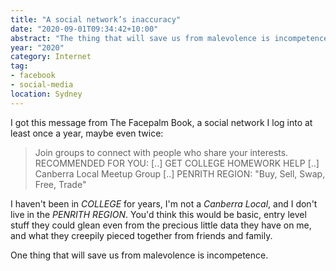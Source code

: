 ```yaml
---
title: "A social network’s inaccuracy"
date: "2020-09-01T09:34:42+10:00"
abstract: "The thing that will save us from malevolence is incompetence."
year: "2020"
category: Internet
tag:
- facebook
- social-media
location: Sydney
---
```

I got this message from The Facepalm Book, a social network I log into at least once a year, maybe even twice:

> Join groups to connect with people who share your interests. RECOMMENDED FOR YOU: [..] GET COLLEGE HOMEWORK HELP [..] Canberra Local Meetup Group [..] PENRITH REGION: "Buy, Sell, Swap, Free, Trade"

I haven't been in *COLLEGE* for years, I'm not a *Canberra Local*, and I don't live in the *PENRITH REGION*. You'd think this would be basic, entry level stuff they could glean even from the precious little data they have on me, and what they creepily pieced together from friends and family.

One thing that will save us from malevolence is incompetence.

